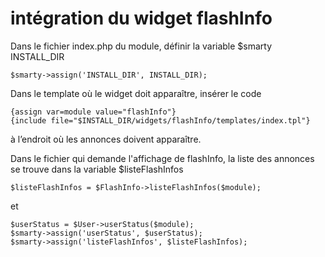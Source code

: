 # intégration du widget flashInfo

 Dans le fichier index.php du module, définir la variable $smarty INSTALL_DIR
```
$smarty->assign('INSTALL_DIR', INSTALL_DIR);
```

 Dans le template où le widget doit apparaître, insérer le code

```
{assign var=module value="flashInfo"}
{include file="$INSTALL_DIR/widgets/flashInfo/templates/index.tpl"}
```
à l’endroit où les annonces doivent apparaître.

Dans le fichier qui demande l'affichage de flashInfo, la liste des annonces se trouve dans la variable $listeFlashInfos
```
$listeFlashInfos = $FlashInfo->listeFlashInfos($module);
```
et
```
$userStatus = $User->userStatus($module);
$smarty->assign('userStatus', $userStatus);
$smarty->assign('listeFlashInfos', $listeFlashInfos);
```
